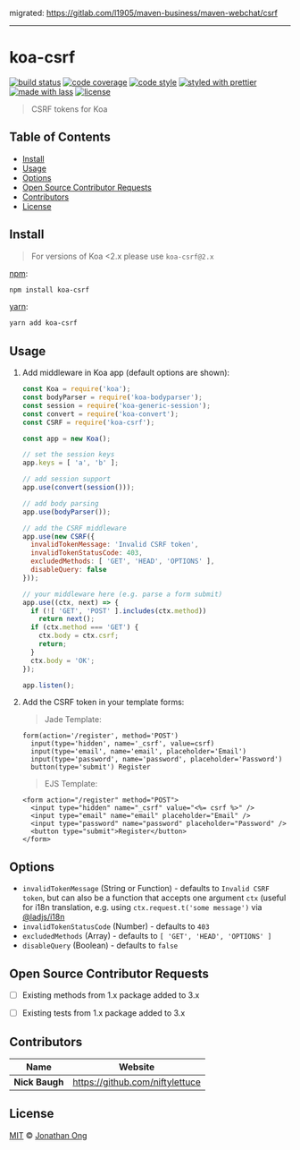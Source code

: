 migrated: https://gitlab.com/l1905/maven-business/maven-webchat/csrf

---

# koa-csrf

[![build status](https://img.shields.io/travis/koajs/csrf.svg)](https://travis-ci.com/koajs/csrf)
[![code coverage](https://img.shields.io/codecov/c/github/koajs/csrf.svg)](https://codecov.io/gh/koajs/csrf)
[![code style](https://img.shields.io/badge/code_style-XO-5ed9c7.svg)](https://github.com/sindresorhus/xo)
[![styled with prettier](https://img.shields.io/badge/styled_with-prettier-ff69b4.svg)](https://github.com/prettier/prettier)
[![made with lass](https://img.shields.io/badge/made_with-lass-95CC28.svg)](https://lass.js.org)
[![license](https://img.shields.io/github/license/koajs/csrf.svg)](LICENSE)

> CSRF tokens for Koa


## Table of Contents

* [Install](#install)
* [Usage](#usage)
* [Options](#options)
* [Open Source Contributor Requests](#open-source-contributor-requests)
* [Contributors](#contributors)
* [License](#license)


## Install

> For versions of Koa &lt;2.x please use `koa-csrf@2.x`

[npm][]:

```sh
npm install koa-csrf
```

[yarn][]:

```sh
yarn add koa-csrf
```


## Usage

1. Add middleware in Koa app (default options are shown):

   ```js
   const Koa = require('koa');
   const bodyParser = require('koa-bodyparser');
   const session = require('koa-generic-session');
   const convert = require('koa-convert');
   const CSRF = require('koa-csrf');

   const app = new Koa();

   // set the session keys
   app.keys = [ 'a', 'b' ];

   // add session support
   app.use(convert(session()));

   // add body parsing
   app.use(bodyParser());

   // add the CSRF middleware
   app.use(new CSRF({
     invalidTokenMessage: 'Invalid CSRF token',
     invalidTokenStatusCode: 403,
     excludedMethods: [ 'GET', 'HEAD', 'OPTIONS' ],
     disableQuery: false
   }));

   // your middleware here (e.g. parse a form submit)
   app.use((ctx, next) => {
     if (![ 'GET', 'POST' ].includes(ctx.method))
       return next();
     if (ctx.method === 'GET') {
       ctx.body = ctx.csrf;
       return;
     }
     ctx.body = 'OK';
   });

   app.listen();
   ```

2. Add the CSRF token in your template forms:

   > Jade Template:

   ```jade
   form(action='/register', method='POST')
     input(type='hidden', name='_csrf', value=csrf)
     input(type='email', name='email', placeholder='Email')
     input(type='password', name='password', placeholder='Password')
     button(type='submit') Register
   ```

   > EJS Template:

   ```ejs
   <form action="/register" method="POST">
     <input type="hidden" name="_csrf" value="<%= csrf %>" />
     <input type="email" name="email" placeholder="Email" />
     <input type="password" name="password" placeholder="Password" />
     <button type="submit">Register</button>
   </form>
   ```


## Options

* `invalidTokenMessage` (String or Function) - defaults to `Invalid CSRF token`, but can also be a function that accepts one argument `ctx` (useful for i18n translation, e.g. using `ctx.request.t('some message')` via [@ladjs/i18n][]
* `invalidTokenStatusCode` (Number) - defaults to `403`
* `excludedMethods` (Array) - defaults to `[ 'GET', 'HEAD', 'OPTIONS' ]`
* `disableQuery` (Boolean) - defaults to `false`


## Open Source Contributor Requests

* [ ] Existing methods from 1.x package added to 3.x
* [ ] Existing tests from 1.x package added to 3.x


## Contributors

| Name           | Website                           |
| -------------- | --------------------------------- |
| **Nick Baugh** | <https://github.com/niftylettuce> |


## License

[MIT](LICENSE) © [Jonathan Ong](http://jongleberry.com)


## 

[@ladjs/i18n]: https://github.com/ladjs/i18n

[npm]: https://www.npmjs.com/

[yarn]: https://yarnpkg.com/
